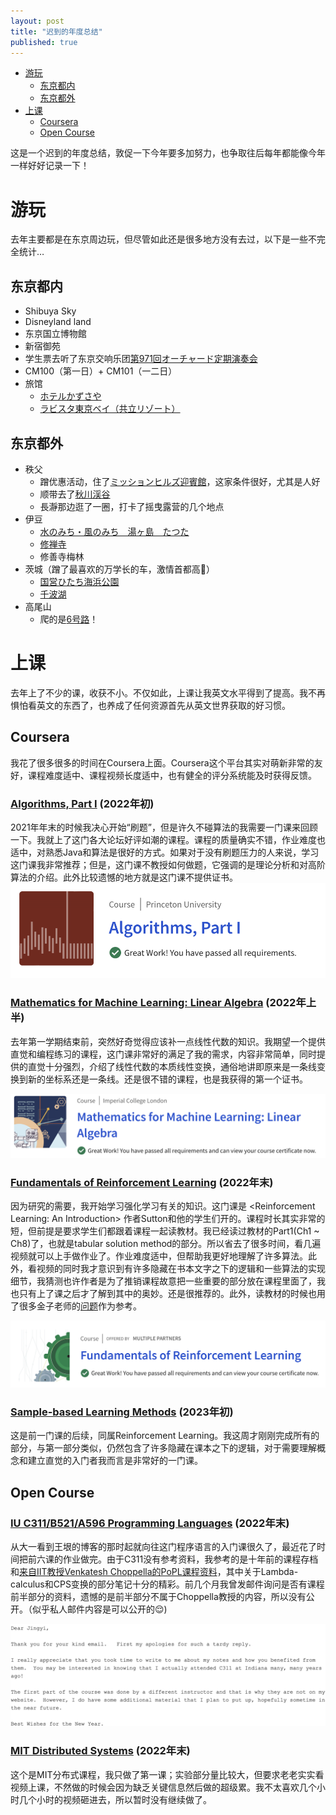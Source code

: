 ```yaml
---
layout: post
title: "迟到的年度总结"
published: true
---
```


- [游玩](#游玩)
  - [东京都内](#东京都内)
  - [东京都外](#东京都外)
- [上课](#上课)
  - [Coursera](#coursera)
  - [Open Course](#open-course)

这是一个迟到的年度总结，敦促一下今年要多加努力，也争取往后每年都能像今年一样好好记录一下！

<!-- # 经验谈

## 杂

1. 不要向别人主动提供过分的帮助。
2. 努力扼制任何想炫耀的心，任何事情都首先默认为炫耀。
3. 减少社交媒体宣传快乐的频率，人生应当是快乐和不快乐交织的。
4. 习惯向别人表达真诚的感谢。

## 求职

求职是我去年的一个关键词，其中辛酸苦辣只有自己知道。我总结了今年需要做出改进的地方。

### 和非技术人员打交道
几番面试下来，让我清楚地认识到千万不要太相信中介和recruiter们的话，真正做决定的并不是他们。有几件事让我印象特别深刻：
1. 某个国际大公司的recruiter第四次ghost我，这一次是在信誓旦旦给了承诺之后。
2. 某个日本企业的recruiter无故ghost我2个月，期间一点联系也没有。
3. 某个求职机构极其不专业的联系方式，甚至在节假日给我连发几封错误的邮件。

除此之外还有许多事情，我认为这些都是非常不礼貌的行为。新的一年我要礼貌地拒绝傲慢无礼且毫无作用的联系。

### 实习

1. 不要同一个问题对不同的人问。
2. 不要无条件依赖上司主管导师，他们和我的共同利益是有限的。
3. 不要对人做出不切实际或者无法兑现的承诺。 -->

# 游玩

去年主要都是在东京周边玩，但尽管如此还是很多地方没有去过，以下是一些不完全统计…

## 东京都内
  - Shibuya Sky
  - Disneyland land
  - 东京国立博物館
  - 新宿御苑
  - 学生票去听了东京交响乐团[第971回オーチャード定期演奏会](https://www.tpo.or.jp/en/concert/20220612-01.php)
  - CM100（第一日）+ CM101（一二日）
  - 旅馆
    - [ホテルかずさや](https://www.jalan.net/yad361698/)
    - [ラビスタ東京ベイ（共立リゾート）](https://www.jalan.net/yad307416/)

## 东京都外
  - 秩父
    - 蹭优惠活动，住了[ミッションヒルズ迎賓館](https://travel.yahoo.co.jp/00030436/)，这家条件很好，尤其是人好
    - 顺带去了[秋川渓谷](https://www.city.akiruno.tokyo.jp/0000001850.html)
    - 長瀞那边逛了一圈，打卡了摇曳露营的几个地点
  - 伊豆
    - [水のみち・風のみち　湯ヶ島　たつた](https://www.jalan.net/yad338409/)
    - [修禅寺](https://kanko.city.izu.shizuoka.jp/form1.html?pid=2375)
    - 修善寺梅林
  - 茨城（蹭了最喜欢的万学长的车，激情首都高🤤）
    - [国営ひたち海浜公園](https://hitachikaihin.jp/)
    - [千波湖](https://www.ibarakiguide.jp/db-kanko/senbalake.html)
  - 高尾山
    - 爬的是[6号路](https://mttakaomagazine.com/trails/6th)！

# 上课

去年上了不少的课，收获不小。不仅如此，上课让我英文水平得到了提高。我不再惧怕看英文的东西了，也养成了任何资源首先从英文世界获取的好习惯。

## Coursera

我花了很多很多的时间在Coursera上面。Coursera这个平台其实对萌新非常的友好，课程难度适中、课程视频长度适中，也有健全的评分系统能及时获得反馈。

### [Algorithms, Part I](https://www.coursera.org/learn/algorithms-part1) (2022年初)

2021年年末的时候我决心开始“刷题”，但是许久不碰算法的我需要一门课来回顾一下。我就上了这门各大论坛好评如潮的课程。课程的质量确实不错，作业难度也适中，对熟悉Java和算法是很好的方式。如果对于没有刷题压力的人来说，学习这门课我非常推荐；但是，这门课不教授如何做题，它强调的是理论分析和对高阶算法的介绍。此外比较遗憾的地方就是这门课不提供证书。
![证书](../images/post/2023-01-24-learning-tracking/Algorithm.png)

### [Mathematics for Machine Learning: Linear Algebra](https://www.coursera.org/learn/linear-algebra-machine-learning/home)  (2022年上半)

去年第一学期结束前，突然好奇觉得应该补一点线性代数的知识。我期望一个提供直觉和编程练习的课程，这门课非常好的满足了我的需求，内容非常简单，同时提供的直觉十分强烈，介绍了线性代数的本质线性变换，通俗地讲即原来是一条线变换到新的坐标系还是一条线。还是很不错的课程，也是我获得的第一个证书。

![证书](../images/post/2023-01-24-learning-tracking/Linear-Algebra.png)

### [Fundamentals of Reinforcement Learning](https://www.coursera.org/learn/fundamentals-of-reinforcement-learning) (2022年末)

因为研究的需要，我开始学习强化学习有关的知识。这门课是 \<Reinforcement Learning: An Introduction\> 作者Sutton和他的学生们开的。课程时长其实非常的短，但前提是要求学生们都跟着课程一起读教材。我已经读过教材的Part1(Ch1 ~ Ch8)了，也就是tabular solution method的部分。所以省去了很多时间，看几遍视频就可以上手做作业了。作业难度适中，但帮助我更好地理解了许多算法。此外，看视频的同时我才意识到有许多隐藏在书本文字之下的逻辑和一些算法的实现细节，我猜测也许作者是为了推销课程故意把一些重要的部分放在课程里面了，我也只有上了课之后才了解到其中的奥妙。还是很推荐的。此外，读教材的时候也用了很多金子老师的[问题](https://lecture.ecc.u-tokyo.ac.jp/~ctkaneko/rlbook/)作为参考。

![学习结果](../images/post/2023-01-24-learning-tracking/RLCourse1.png)

### [Sample-based Learning Methods](https://www.coursera.org/learn/sample-based-learning-methods) (2023年初)

这是前一门课的后续，同属Reinforcement Learning。我这周才刚刚完成所有的部分，与第一部分类似，仍然包含了许多隐藏在课本之下的逻辑，对于需要理解概念和建立直觉的入门者我而言是非常好的一门课。

## Open Course

### [IU C311/B521/A596 Programming Languages](https://cgi.luddy.indiana.edu/~c311/doku.php) (2022年末)

从大一看到王垠的博客的那时起就向往这门程序语言的入门课很久了，最近花了时间把前六课的作业做完。由于C311没有参考资料，我参考的是十年前的课程存档和[来自IIT教授Venkatesh Choppella的PoPL课程资料](https://faculty.iiit.ac.in/~venkatesh.choppella/popl/)，其中关于Lambda-calculus和CPS变换的部分笔记十分的精彩。前几个月我曾发邮件询问是否有课程前半部分的资料，遗憾的是前半部分不属于Choppella教授的内容，所以没有公开。（似乎私人邮件内容是可以公开的😌)

![回信](../images/post/2023-01-24-learning-tracking/Reply.png)

### [MIT Distributed Systems](https://pdos.csail.mit.edu/6.824/index.html) (2022年末)

这个是MIT分布式课程，我只做了第一课；实验部分量比较大，但要求老老实实看视频上课，不然做的时候会因为缺乏关键信息然后做的超级累。我不太喜欢几个小时几个小时的视频砸进去，所以暂时没有继续做了。

